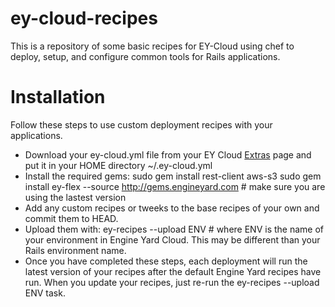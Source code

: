 
ey-cloud-recipes
===============
This is a repository of some basic recipes for EY-Cloud using chef to deploy, setup, and configure common tools for Rails applications.


Installation
============

Follow these steps to use custom deployment recipes with your applications.

* Download your ey-cloud.yml file from your EY Cloud [Extras](http://cloud.engineyard.com/extras) page and put it in your HOME directory ~/.ey-cloud.yml
* Install the required gems:
  sudo gem install rest-client aws-s3
  sudo gem install ey-flex --source http://gems.engineyard.com # make sure you are using the lastest version
* Add any custom recipes or tweeks to the base recipes of your own and commit them to HEAD.
* Upload them with: ey-recipes --upload ENV # where ENV is the name of your environment in Engine Yard Cloud. This may be different than your Rails environment name.
* Once you have completed these steps, each deployment will run the latest version of your recipes after the default Engine Yard recipes have run. When you update your recipes, just re-run the ey-recipes --upload ENV task.



[eysolo]: http://www.engineyard.com/solo
[cloud]: https://cloud.engineyard.com/extras
